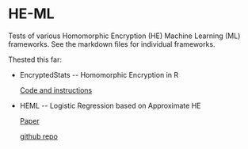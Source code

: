 # HE-ML

Tests of various Homomorphic Encryption (HE) Machine Learning (ML) frameworks.
See the markdown files for individual frameworks.

Thested this far:
* EncryptedStats -- Homomorphic Encryption in R

    [Code and instructions](http://www.louisaslett.com/EncryptedStats/)
* HEML -- Logistic Regression based on Approximate HE

    [Paper](https://eprint.iacr.org/2018/254)

    [github repo](https://github.com/kimandrik/HEML)
